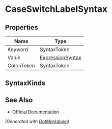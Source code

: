 # CaseSwitchLabelSyntax

## Properties

| Name       | Type                                    |
| ---------- | --------------------------------------- |
| Keyword    | SyntaxToken                             |
| Value      | [ExpressionSyntax](ExpressionSyntax.md) |
| ColonToken | SyntaxToken                             |

## SyntaxKinds

## See Also

* [Official Documentation](https://docs.microsoft.com/en-us/dotnet/api/microsoft.codeanalysis.csharp.syntax.caseswitchlabelsyntax)


*\(Generated with [DotMarkdown](http://github.com/JosefPihrt/DotMarkdown)\)*